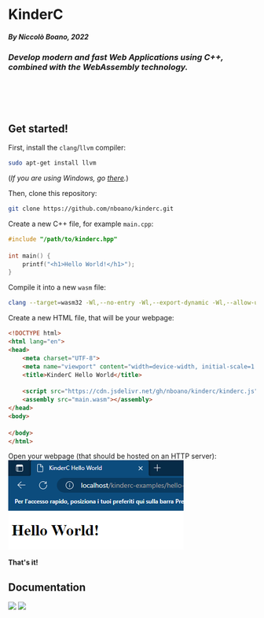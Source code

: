 # KinderC
##### *By Niccolò Boano, 2022*

### *Develop modern and fast Web Applications using C++, combined with the WebAssembly technology.*

# &nbsp;

## Get started!

First, install the ```clang```/```llvm``` compiler:

```bash
sudo apt-get install llvm
```

(*If you are using Windows, go [there](https://releases.llvm.org/download.html).*)

Then, clone this repository:
```bash
git clone https://github.com/nboano/kinderc.git
```

Create a new C++ file, for example ```main.cpp```:

```cpp
#include "/path/to/kinderc.hpp"

int main() {
    printf("<h1>Hello World!</h1>");
}
```

Compile it into a new ```wasm``` file:
```bash
clang --target=wasm32 -Wl,--no-entry -Wl,--export-dynamic -Wl,--allow-undefined -Wl,--lto-O3 -Wl,--import-memory -O3 -s -flto -nostdlib -fdeclspec -o main.wasm main.cpp
```

Create a new HTML file, that will be your webpage:
```html
<!DOCTYPE html>
<html lang="en">
<head>
    <meta charset="UTF-8">
    <meta name="viewport" content="width=device-width, initial-scale=1.0">
    <title>KinderC Hello World</title>

    <script src="https://cdn.jsdelivr.net/gh/nboano/kinderc/kinderc.js"></script>
    <assembly src="main.wasm"></assembly>
</head>
<body>
    
</body>
</html>
```

Open your webpage (that should be hosted on an HTTP server):
![](guides/images/03-hello-world.png)

**That's it!**

## Documentation

[![](https://emojiguide.org/images/emoji/5/1elf6is1u8zc45.png)](guides/it)
[![](https://emojiguide.org/images/emoji/o/1kyh8vbea3jmo.png)](guides/en)